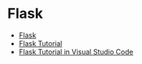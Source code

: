 # Flask #
* [Flask](http://flask.pocoo.org/)
* [Flask Tutorial](http://flask.pocoo.org/docs/1.0/tutorial/)
* [Flask Tutorial in Visual Studio Code](https://code.visualstudio.com/docs/python/tutorial-flask)
